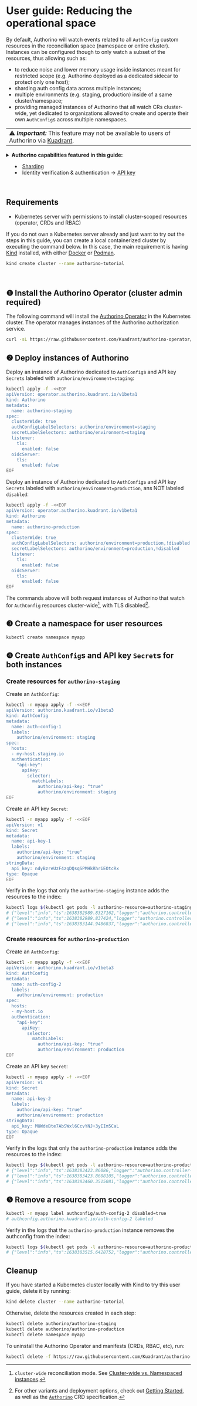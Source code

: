 # User guide: Reducing the operational space

By default, Authorino will watch events related to all `AuthConfig` custom resources in the reconciliation space (namespace or entire cluster). Instances can be configured though to only watch a subset of the resources, thus allowing such as:

- to reduce noise and lower memory usage inside instances meant for restricted scope (e.g. Authorino deployed as a dedicated sidecar to protect only one host);
- sharding auth config data across multiple instances;
- multiple environments (e.g. staging, production) inside of a same cluster/namespace;
- providing managed instances of Authorino that all watch CRs cluster-wide, yet dedicated to organizations allowed to create and operate their own `AuthConfig`s across multiple namespaces.

<table>
  <tbody>
    <tr>
      <td>
        <b>⚠️ <i>Important:</i></b>
        This feature may not be available to users of Authorino via <a href="https://kuadrant.io">Kuadrant</a>.
      </td>
    </tr>
  </tbody>
</table>

<details markdown="1">
  <summary markdown="1">
    <strong>Authorino capabilities featured in this guide:</strong>
    <ul>
      <li><a href="https://docs.kuadrant.io/latest/authorino/docs/architecture#sharding">Sharding</a></li>
      <li>Identity verification & authentication → <a href="https://docs.kuadrant.io/latest/authorino/docs/features#api-key-authenticationapikey">API key</a></li>
    </ul>
  </summary>
  Check out as well the user guide about [Authentication with API keys](api-key-authentication.md).

  For further details about Authorino features in general, check the [docs](../features.md).
</details>

<br/>

## Requirements

- Kubernetes server with permissions to install cluster-scoped resources (operator, CRDs and RBAC)

If you do not own a Kubernetes server already and just want to try out the steps in this guide, you can create a local containerized cluster by executing the command below. In this case, the main requirement is having [Kind](https://kind.sigs.k8s.io) installed, with either [Docker](https://www.docker.com/) or [Podman](https://podman.io/).

```sh
kind create cluster --name authorino-tutorial
```

<br/>

## ❶ Install the Authorino Operator (cluster admin required)

The following command will install the [Authorino Operator](http://github.com/kuadrant/authorino-operator) in the Kubernetes cluster. The operator manages instances of the Authorino authorization service.

```sh
curl -sL https://raw.githubusercontent.com/Kuadrant/authorino-operator/main/utils/install.sh | bash -s
```

## ❷ Deploy instances of Authorino

Deploy an instance of Authorino dedicated to `AuthConfig`s and API key `Secrets` labeled with `authorino/environment=staging`:

```sh
kubectl apply -f -<<EOF
apiVersion: operator.authorino.kuadrant.io/v1beta1
kind: Authorino
metadata:
  name: authorino-staging
spec:
  clusterWide: true
  authConfigLabelSelectors: authorino/environment=staging
  secretLabelSelectors: authorino/environment=staging
  listener:
    tls:
      enabled: false
  oidcServer:
    tls:
      enabled: false
EOF
```

Deploy an instance of Authorino dedicated to `AuthConfig`s and API key `Secrets` labeled with `authorino/environment=production`, ans NOT labeled `disabled`:

```sh
kubectl apply -f -<<EOF
apiVersion: operator.authorino.kuadrant.io/v1beta1
kind: Authorino
metadata:
  name: authorino-production
spec:
  clusterWide: true
  authConfigLabelSelectors: authorino/environment=production,!disabled
  secretLabelSelectors: authorino/environment=production,!disabled
  listener:
    tls:
      enabled: false
  oidcServer:
    tls:
      enabled: false
EOF
```

The commands above will both request instances of Authorino that watch for `AuthConfig` resources cluster-wide[^1], with TLS disabled[^2].

[^1]: `cluster-wide` reconciliation mode. See [Cluster-wide vs. Namespaced instances](../architecture.md#cluster-wide-vs-namespaced-instances).
[^2]: For other variants and deployment options, check out [Getting Started](../getting-started.md#step-request-an-authorino-instance), as well as the [`Authorino`](https://github.com/kuadrant/authorino-operator#the-authorino-custom-resource-definition-crd) CRD specification.

## ❸ Create a namespace for user resources

```sh
kubectl create namespace myapp
```

## ❹ Create `AuthConfig`s and API key `Secret`s for both instances

### Create resources for `authorino-staging`

Create an `AuthConfig`:

```sh
kubectl -n myapp apply -f -<<EOF
apiVersion: authorino.kuadrant.io/v1beta3
kind: AuthConfig
metadata:
  name: auth-config-1
  labels:
    authorino/environment: staging
spec:
  hosts:
  - my-host.staging.io
  authentication:
    "api-key":
      apiKey:
        selector:
          matchLabels:
            authorino/api-key: "true"
            authorino/environment: staging
EOF
```

Create an API key `Secret`:

```sh
kubectl -n myapp apply -f -<<EOF
apiVersion: v1
kind: Secret
metadata:
  name: api-key-1
  labels:
    authorino/api-key: "true"
    authorino/environment: staging
stringData:
  api_key: ndyBzreUzF4zqDQsqSPMHkRhriEOtcRx
type: Opaque
EOF
```

Verify in the logs that only the `authorino-staging` instance adds the resources to the index:

```sh
kubectl logs $(kubectl get pods -l authorino-resource=authorino-staging -o name)
# {"level":"info","ts":1638382989.8327162,"logger":"authorino.controller-runtime.manager.controller.authconfig","msg":"resource reconciled","authconfig":"myapp/auth-config-1"}
# {"level":"info","ts":1638382989.837424,"logger":"authorino.controller-runtime.manager.controller.authconfig.statusupdater","msg":"resource status updated","authconfig/status":"myapp/auth-config-1"}
# {"level":"info","ts":1638383144.9486837,"logger":"authorino.controller-runtime.manager.controller.secret","msg":"resource reconciled","secret":"myapp/api-key-1"}
```

### Create resources for `authorino-production`

Create an `AuthConfig`:

```sh
kubectl -n myapp apply -f -<<EOF
apiVersion: authorino.kuadrant.io/v1beta3
kind: AuthConfig
metadata:
  name: auth-config-2
  labels:
    authorino/environment: production
spec:
  hosts:
  - my-host.io
  authentication:
    "api-key":
      apiKey:
        selector:
          matchLabels:
            authorino/api-key: "true"
            authorino/environment: production
EOF
```

Create an API key `Secret`:

```sh
kubectl -n myapp apply -f -<<EOF
apiVersion: v1
kind: Secret
metadata:
  name: api-key-2
  labels:
    authorino/api-key: "true"
    authorino/environment: production
stringData:
  api_key: MUWdeBte7AbSWxl6CcvYNJ+3yEIm5CaL
type: Opaque
EOF
```

Verify in the logs that only the `authorino-production` instance adds the resources to the index:

```sh
kubectl logs $(kubectl get pods -l authorino-resource=authorino-production -o name)
# {"level":"info","ts":1638383423.86086,"logger":"authorino.controller-runtime.manager.controller.authconfig.statusupdater","msg":"resource status updated","authconfig/status":"myapp/auth-config-2"}
# {"level":"info","ts":1638383423.8608105,"logger":"authorino.controller-runtime.manager.controller.authconfig","msg":"resource reconciled","authconfig":"myapp/auth-config-2"}
# {"level":"info","ts":1638383460.3515081,"logger":"authorino.controller-runtime.manager.controller.secret","msg":"resource reconciled","secret":"myapp/api-key-2"}
```

## ❺ Remove a resource from scope

```sh
kubectl -n myapp label authconfig/auth-config-2 disabled=true
# authconfig.authorino.kuadrant.io/auth-config-2 labeled
```

Verify in the logs that the `authorino-production` instance removes the authconfig from the index:

```sh
kubectl logs $(kubectl get pods -l authorino-resource=authorino-production -o name)
# {"level":"info","ts":1638383515.6428752,"logger":"authorino.controller-runtime.manager.controller.authconfig","msg":"resource de-indexed","authconfig":"myapp/auth-config-2"}
```

## Cleanup

If you have started a Kubernetes cluster locally with Kind to try this user guide, delete it by running:

```sh
kind delete cluster --name authorino-tutorial
```

Otherwise, delete the resources created in each step:

```sh
kubectl delete authorino/authorino-staging
kubectl delete authorino/authorino-production
kubectl delete namespace myapp
```

To uninstall the Authorino Operator and manifests (CRDs, RBAC, etc), run:

```sh
kubectl delete -f https://raw.githubusercontent.com/Kuadrant/authorino-operator/main/config/deploy/manifests.yaml
```
